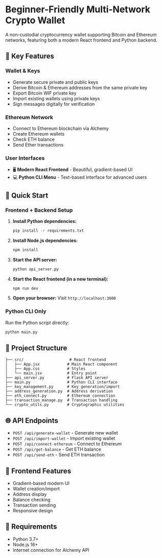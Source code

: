 # Beginner-Friendly Multi-Network Crypto Wallet

A non-custodial cryptocurrency wallet supporting Bitcoin and Ethereum networks, featuring both a modern React frontend and Python backend.

## 🎯 Key Features

### Wallet & Keys
- Generate secure private and public keys
- Derive Bitcoin & Ethereum addresses from the same private key
- Export Bitcoin WIF private key
- Import existing wallets using private keys
- Sign messages digitally for verification

### Ethereum Network
- Connect to Ethereum blockchain via Alchemy
- Create Ethereum wallets
- Check ETH balance
- Send Ether transactions

### User Interfaces
- 🖥️ **Modern React Frontend** - Beautiful, gradient-based UI
- 💻 **Python CLI Menu** - Text-based interface for advanced users

## 🚀 Quick Start

### Frontend + Backend Setup

1. **Install Python dependencies:**
   ```bash
   pip install -r requirements.txt
   ```

2. **Install Node.js dependencies:**
   ```bash
   npm install
   ```

3. **Start the API server:**
   ```bash
   python api_server.py
   ```

4. **Start the React frontend (in a new terminal):**
   ```bash
   npm run dev
   ```

5. **Open your browser:**
   Visit `http://localhost:3000`

### Python CLI Only

Run the Python script directly:
```bash
python main.py
```

## 📁 Project Structure

```
├── src/                    # React frontend
│   ├── App.jsx            # Main React component
│   ├── App.css            # Styles
│   └── main.jsx           # Entry point
├── api_server.py          # Flask API server
├── main.py                # Python CLI interface
├── key_management.py      # Key generation/import
├── address_generation.py  # Address derivation
├── eth_connect.py         # Ethereum connection
├── transaction_manage.py  # Transaction handling
└── crypto_utils.py        # Cryptographic utilities
```

## 🌐 API Endpoints

- `POST /api/generate-wallet` - Generate new wallet
- `POST /api/import-wallet` - Import existing wallet
- `POST /api/connect-ethereum` - Connect to Ethereum
- `POST /api/get-balance` - Get ETH balance
- `POST /api/send-eth` - Send ETH transaction

## 🎨 Frontend Features

- Gradient-based modern UI
- Wallet creation/import
- Address display
- Balance checking
- Transaction sending
- Responsive design

## 📝 Requirements

- Python 3.7+
- Node.js 16+
- Internet connection for Alchemy API
